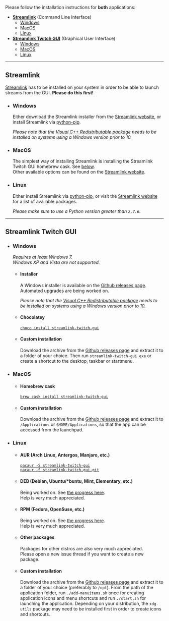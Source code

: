 Please follow the installation instructions for **both** applications:

- [**Streamlink**](#streamlink) (Command Line Interface)  
  - [Windows](#windows)
  - [MacOS](#macos)
  - [Linux](#linux)
- [**Streamlink Twitch GUI**](#streamlink-twitch-gui) (Graphical User Interface)  
  - [Windows](#windows-1)
  - [MacOS](#macos-1)
  - [Linux](#linux-1)

---

## Streamlink

[Streamlink][streamlink-install] has to be installed on your system in order to be able to launch streams from the GUI. **Please do this first!**

- ### Windows

  Either download the Streamlink installer from the [Streamlink website][streamlink-windows], or install Streamlink via [python-pip][python-pip].

  *Please note that the [Visual C++ Redistributable package][vc-redist] needs to be installed on systems using a Windows version prior to 10.*

- ### MacOS

  The simplest way of installing Streamlink is installing the Streamlink Twitch GUI homebrew cask. See [below](#homebrew-cask).  
  Other available options can be found on the [Streamlink website][streamlink-install].

- ### Linux

  Either install Streamlink via [python-pip][python-pip], or visit the [Streamlink website][streamlink-install] for a list of available packages.

  *Please make sure to use a Python version greater than `2.7.6`.*

---

## Streamlink Twitch GUI

- ### Windows

  *Requires at least Windows 7.*  
  *Windows XP and Vista are not supported.*

  - #### Installer

    A Windows installer is available on the [Github releases page][streamlink-twitch-gui-releases].  
    Automated upgrades are being worked on.

    *Please note that the [Visual C++ Redistributable package][vc-redist] needs to be installed on systems using a Windows version prior to 10.*

  - #### Chocolatey

    [`choco install streamlink-twitch-gui`](https://chocolatey.org/packages/streamlink-twitch-gui)

  - #### Custom installation

    Download the archive from the [Github releases page][streamlink-twitch-gui-releases] and extract it to a folder of your choice. Then run `streamlink-twitch-gui.exe` or create a shortcut to the desktop, taskbar or startmenu.

- ### MacOS

  - #### Homebrew cask

    [`brew cask install streamlink-twitch-gui`](https://caskroom.github.io/)

  - #### Custom installation

    Download the archive from the [Github releases page][streamlink-twitch-gui-releases] and extract it to `/Applications` or `$HOME/Applications`, so that the app can be accessed from the launchpad.

- ### Linux

  - #### AUR (Arch Linux, Antergos, Manjaro, etc.)

    [`pacaur -S streamlink-twitch-gui`](https://aur.archlinux.org/packages/streamlink-twitch-gui/)  
    [`pacaur -S streamlink-twitch-gui-git`](https://aur.archlinux.org/packages/streamlink-twitch-gui-git/)

  - #### DEB (Debian, Ubuntu/*buntu, Mint, Elementary, etc.)

    Being worked on. See [the progress here][deb-rpm-packages].  
    Help is very much appreciated.

  - #### RPM (Fedora, OpenSuse, etc.)

    Being worked on. See [the progress here][deb-rpm-packages].  
    Help is very much appreciated.

  - #### Other packages

    Packages for other distros are also very much appreciated.  
    Please open a new issue thread if you want to create a new package.

  - #### Custom installation

    Download the archive from the [Github releases page][streamlink-twitch-gui-releases] and extract it to a folder of your choice (preferably to `/opt`). From the path of the application folder, run `./add-menuitems.sh` once for creating application icons and menu shortcuts and run `./start.sh` for launching the application. Depending on your distribution, the `xdg-utils` package may need to be installed first in order to create icons and shortcuts.


[streamlink-install]: https://streamlink.github.io/install.html "Streamlink installation"
[streamlink-windows]: https://streamlink.github.io/install.html#windows-binaries "Streamlink Windows binaries"
[streamlink-twitch-gui-releases]: https://github.com/streamlink/streamlink-twitch-gui/releases "Streamlink Twitch GUI releases"
[python-pip]: https://pip.pypa.io/en/stable/ "Python pip"
[vc-redist]: https://www.microsoft.com/en-us/download/details.aspx?id=48145 "Visual C++ Redistributable"
[deb-rpm-packages]: https://github.com/streamlink/streamlink-twitch-gui/pull/319

